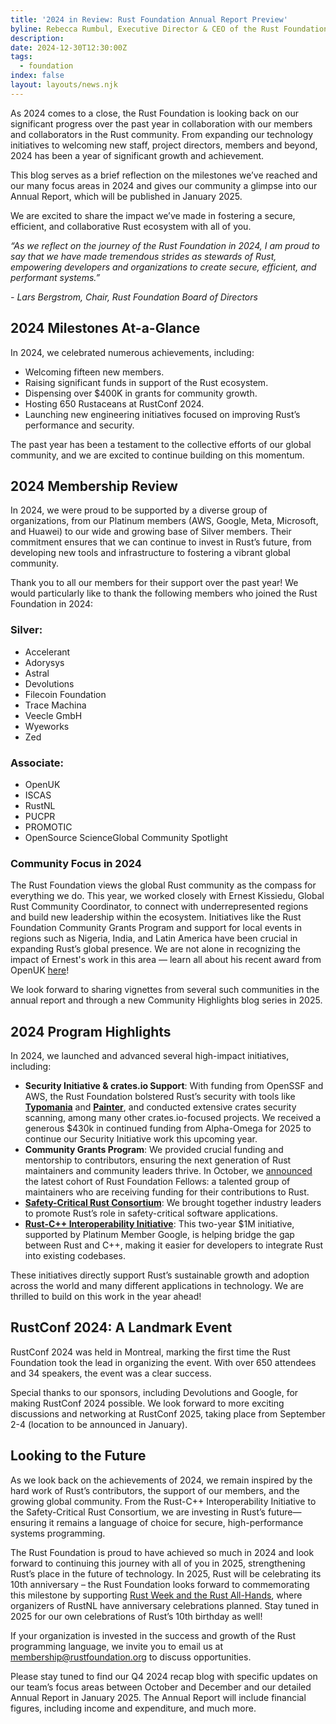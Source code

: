 ```yaml
---
title: '2024 in Review: Rust Foundation Annual Report Preview'
byline: Rebecca Rumbul, Executive Director & CEO of the Rust Foundation
description:
date: 2024-12-30T12:30:00Z
tags:
  - foundation
index: false
layout: layouts/news.njk
---
```

As 2024 comes to a close, the Rust Foundation is looking back on our significant progress over the past year in collaboration with our members and collaborators in the Rust community. From expanding our technology initiatives to welcoming new staff, project directors, members and beyond, 2024 has been a year of significant growth and achievement.

This blog serves as a brief reflection on the milestones we’ve reached and our many focus areas in 2024 and gives our community a glimpse into our Annual Report, which will be published in January 2025.

We are excited to share the impact we’ve made in fostering a secure, efficient, and collaborative Rust ecosystem with all of you.

*“As we reflect on the journey of the Rust Foundation in 2024, I am proud to say that we have made tremendous strides as stewards of Rust, empowering developers and organizations to create secure, efficient, and performant systems.”*

*\- Lars Bergstrom, Chair, Rust Foundation Board of Directors*

## 2024 Milestones At-a-Glance

In 2024, we celebrated numerous achievements, including:

* Welcoming fifteen new members.
* Raising significant funds in support of the Rust ecosystem.
* Dispensing over $400K in grants for community growth.
* Hosting 650 Rustaceans at RustConf 2024.
* Launching new engineering initiatives focused on improving Rust’s performance and security.

The past year has been a testament to the collective efforts of our global community, and we are excited to continue building on this momentum.<br>

## 2024 Membership Review

In 2024, we were proud to be supported by a diverse group of organizations, from our Platinum members (AWS, Google, Meta, Microsoft, and Huawei) to our wide and growing base of Silver members. Their commitment ensures that we can continue to invest in Rust’s future, from developing new tools and infrastructure to fostering a vibrant global community.

Thank you to all our members for their support over the past year! We would particularly like to thank the following members who joined the Rust Foundation in 2024:

### Silver:

* Accelerant
* Adorysys
* Astral
* Devolutions
* Filecoin Foundation
* Trace Machina
* Veecle GmbH
* Wyeworks
* Zed

### Associate:

* OpenUK
* ISCAS
* RustNL
* PUCPR
* PROMOTIC
* OpenSource ScienceGlobal Community Spotlight

### Community Focus in 2024

The Rust Foundation views the global Rust community as the compass for everything we do. This year, we worked closely with Ernest Kissiedu, Global Rust Community Coordinator, to connect with underrepresented regions and build new leadership within the ecosystem. Initiatives like the Rust Foundation Community Grants Program and support for local events in regions such as Nigeria, India, and Latin America have been crucial in expanding Rust’s global presence. We are not alone in recognizing the impact of Ernest's work in this area — learn all about his recent award from OpenUK [here](https://foundation.rust-lang.org/news/rust-foundation-celebrates-ernest-kissiedu-s-2024-openuk-award/)!

We look forward to sharing vignettes from several such communities in the annual report and through a new Community Highlights blog series in 2025.

## 2024 Program Highlights

In 2024, we launched and advanced several high-impact initiatives, including:

* **Security Initiative & crates.io Support**: With funding from OpenSSF and AWS, the Rust Foundation bolstered Rust’s security with tools like [**Typomania**](https://github.com/rustfoundation/typomania) and [**Painter**](https://github.com/rustfoundation/painter), and conducted extensive crates security scanning, among many other crates.io-focused projects. We received a generous $430k in continued funding from Alpha-Omega for 2025 to continue our Security Initiative work this upcoming year.
* **Community Grants Program**: We provided crucial funding and mentorship to contributors, ensuring the next generation of Rust maintainers and community leaders thrive. In October, we [announced](https://foundation.rust-lang.org/news/announcing-the-rust-foundation-s-2024-fellows/) the latest cohort of Rust Foundation Fellows: a talented group of maintainers who are receiving funding for their contributions to Rust.
* [**Safety-Critical Rust Consortium**](https://foundation.rust-lang.org/news/announcing-the-safety-critical-rust-consortium/): We brought together industry leaders to promote Rust’s role in safety-critical software applications.
* [**Rust-C++ Interoperability Initiative**](https://foundation.rust-lang.org/news/google-contributes-1m-to-rust-foundation-to-support-c-rust-interop-initiative/): This two-year $1M initiative, supported by Platinum Member Google, is helping bridge the gap between Rust and C++, making it easier for developers to integrate Rust into existing codebases.

These initiatives directly support Rust’s sustainable growth and adoption across the world and many different applications in technology. We are thrilled to build on this work in the year ahead!

## RustConf 2024: A Landmark Event

RustConf 2024 was held in Montreal, marking the first time the Rust Foundation took the lead in organizing the event. With over 650 attendees and 34 speakers, the event was a clear success.

Special thanks to our sponsors, including Devolutions and Google, for making RustConf 2024 possible. We look forward to more exciting discussions and networking at RustConf 2025, taking place from September 2-4 (location to be announced in January).

## Looking to the Future

As we look back on the achievements of 2024, we remain inspired by the hard work of Rust’s contributors, the support of our members, and the growing global community. From the Rust-C++ Interoperability Initiative to the Safety-Critical Rust Consortium, we are investing in Rust’s future—ensuring it remains a language of choice for secure, high-performance systems programming.

The Rust Foundation is proud to have achieved so much in 2024 and look forward to continuing this journey with all of you in 2025, strengthening Rust’s place in the future of technology. In 2025, Rust will be celebrating its 10th anniversary – the Rust Foundation looks forward to commemorating this milestone by supporting [Rust Week and the Rust All-Hands](https://2025.rustweek.org/), where organizers of RustNL have anniversary celebrations planned. Stay tuned in 2025 for our own celebrations of Rust’s 10th birthday as well!

If your organization is invested in the success and growth of the Rust programming language, we invite you to email us at [membership@rustfoundation.org](mailto:membership@rustfoundation.org) to discuss opportunities.

Please stay tuned to find our Q4 2024 recap blog with specific updates on our team’s focus areas between October and December and our detailed Annual Report in January 2025. The Annual Report will include financial figures, including income and expenditure, and much more.

&nbsp;